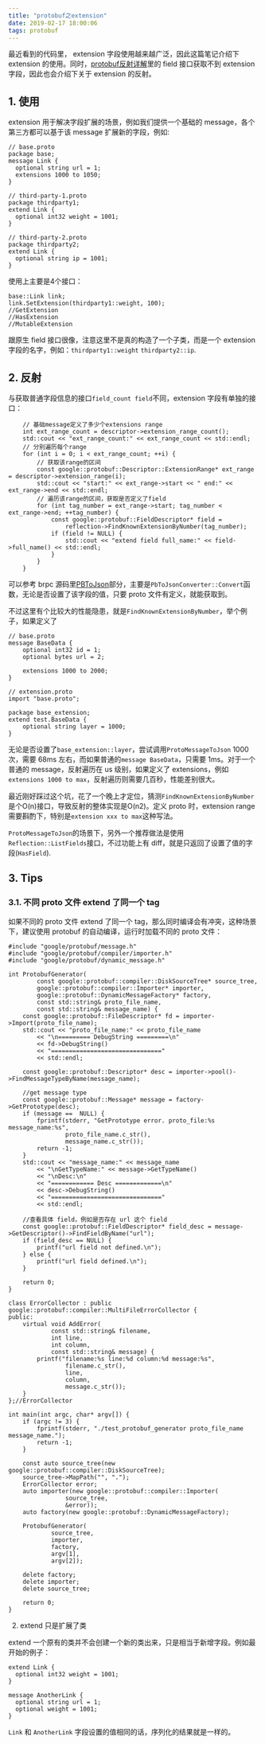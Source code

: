 ```yaml
---
title: "protobuf之extension"
date: 2019-02-17 18:00:06
tags: protobuf
---
```


最近看到的代码里， extension 字段使用越来越广泛，因此这篇笔记介绍下 extension 的使用。同时，[protobuf反射详解](https://izualzhy.cn/protobuf-message-reflection)里的 field 接口获取不到 extension 字段，因此也会介绍下关于 extension 的反射。

## 1. 使用

extension 用于解决字段扩展的场景，例如我们提供一个基础的 message，各个第三方都可以基于该 message 扩展新的字段，例如:

```
// base.proto
package base;
message Link {
  optional string url = 1;
  extensions 1000 to 1050;
}

// third-party-1.proto
package thirdparty1;
extend Link {
  optional int32 weight = 1001;
}

// third-party-2.proto
package thirdparty2;
extend Link {
  optional string ip = 1001;
}
```

使用上主要是4个接口：

```
base::Link link;
link.SetExtension(thirdparty1::weight, 100);
//GetExtension
//HasExtension
//MutableExtension
```

跟原生 field 接口很像，注意这里不是真的构造了一个子类，而是一个 extension 字段的名字，例如：`thirdparty1::weight` `thirdparty2::ip`.

## 2. 反射

与获取普通字段信息的接口`field_count field`不同，extension 字段有单独的接口：

```
    // 基础message定义了多少个extensions range
    int ext_range_count = descriptor->extension_range_count();
    std::cout << "ext_range_count:" << ext_range_count << std::endl;
    // 分别遍历每个range
    for (int i = 0; i < ext_range_count; ++i) {
        // 获取该range的区间
        const google::protobuf::Descriptor::ExtensionRange* ext_range = descriptor->extension_range(i);
        std::cout << "start:" << ext_range->start << " end:" << ext_range->end << std::endl;
        // 遍历该range的区间，获取是否定义了field
        for (int tag_number = ext_range->start; tag_number < ext_range->end; ++tag_number) {
            const google::protobuf::FieldDescriptor* field =
                reflection->FindKnownExtensionByNumber(tag_number);
            if (field != NULL) {
                std::cout << "extend field full_name:" << field->full_name() << std::endl;
            }
        }
    }
```

可以参考 brpc 源码里[PBToJson](https://github.com/brpc/brpc/blob/master/src/json2pb/pb_to_json.cpp)部分，主要是`PbToJsonConverter::Convert`函数，无论是否设置了该字段的值，只要 proto 文件有定义，就能获取到。

不过这里有个比较大的性能隐患，就是`FindKnownExtensionByNumber`，举个例子，如果定义了
```
// base.proto
message BaseData {
    optional int32 id = 1;
    optional bytes url = 2;

    extensions 1000 to 2000;
}

// extension.proto
import "base.proto";

package base_extension;
extend test.BaseData {
    optional string layer = 1000;
}
```

无论是否设置了`base_extension::layer`，尝试调用`ProtoMessageToJson` 1000 次，需要 68ms 左右，而如果普通的`message BaseData`，只需要 1ms。对于一个普通的 message，反射遍历在 us 级别，如果定义了 extensions，例如`extensions 1000 to max`，反射遍历则需要几百秒，性能差别很大。

最近刚好踩过这个坑，花了一个晚上才定位，猜测`FindKnownExtensionByNumber`是个O(n)接口，导致反射的整体实现是O(n2)。定义 proto 时，extension range 需要斟酌下，特别是`extension xxx to max`这种写法。

`ProtoMessageToJson`的场景下，另外一个推荐做法是使用`Reflection::ListFields`接口，不过功能上有 diff，就是只返回了设置了值的字段(`HasField`).

## 3. Tips

### 3.1. 不同 proto 文件 extend 了同一个 tag

如果不同的 proto 文件 extend 了同一个 tag，那么同时编译会有冲突，这种场景下，建议使用 protobuf 的自动编译，运行时加载不同的  proto 文件：

```
#include "google/protobuf/message.h"
#include "google/protobuf/compiler/importer.h"
#include "google/protobuf/dynamic_message.h"

int ProtobufGenerator(
        const google::protobuf::compiler::DiskSourceTree* source_tree,
        google::protobuf::compiler::Importer* importer,
        google::protobuf::DynamicMessageFactory* factory,
        const std::string& proto_file_name,
        const std::string& message_name) {
    const google::protobuf::FileDescriptor* fd = importer->Import(proto_file_name);
    std::cout << "proto_file_name:" << proto_file_name
        << "\n========= DebugString =========\n"
        << fd->DebugString()
        << "==============================="
        << std::endl;

    const google::protobuf::Descriptor* desc = importer->pool()->FindMessageTypeByName(message_name);

    //get message type
    const google::protobuf::Message* message = factory->GetPrototype(desc);
    if (message ==  NULL) {
        fprintf(stderr, "GetPrototype error. proto_file:%s message_name:%s",
                proto_file_name.c_str(),
                message_name.c_str());
        return -1;
    }
    std::cout << "message_name:" << message_name
        << "\nGetTypeName:" << message->GetTypeName()
        << "\nDesc:\n"
        << "============ Desc =============\n"
        << desc->DebugString()
        << "==============================="
        << std::endl;

    //查看具体 field，例如是否存在 url 这个 field
    const google::protobuf::FieldDescriptor* field_desc = message->GetDescriptor()->FindFieldByName("url");
    if (field_desc == NULL) {
        printf("url field not defined.\n");
    } else {
        printf("url field defined.\n");
    }

    return 0;
}

class ErrorCollector : public google::protobuf::compiler::MultiFileErrorCollector {
public:
    virtual void AddError(
            const std::string& filename,
            int line,
            int column,
            const std::string& message) {
        printf("filename:%s line:%d column:%d message:%s",
                filename.c_str(),
                line,
                column,
                message.c_str());
    }
};//ErrorCollector

int main(int argc, char* argv[]) {
    if (argc != 3) {
        fprintf(stderr, "./test_protobuf_generator proto_file_name message_name.");
        return -1;
    }

    const auto source_tree(new google::protobuf::compiler::DiskSourceTree);
    source_tree->MapPath("", ".");
    ErrorCollector error;
    auto importer(new google::protobuf::compiler::Importer(
                source_tree,
                &error));
    auto factory(new google::protobuf::DynamicMessageFactory);

    ProtobufGenerator(
            source_tree,
            importer,
            factory,
            argv[1],
            argv[2]);

    delete factory;
    delete importer;
    delete source_tree;

    return 0;
}
```

2. extend 只是扩展了类

extend 一个原有的类并不会创建一个新的类出来，只是相当于新增字段。例如最开始的例子：

```
extend Link {
  optional int32 weight = 1001;
}
```

```
message AnotherLink {
  optional string url = 1;
  optional weight = 1001;
}
```

`Link` 和 `AnotherLink` 字段设置的值相同的话，序列化的结果就是一样的。
